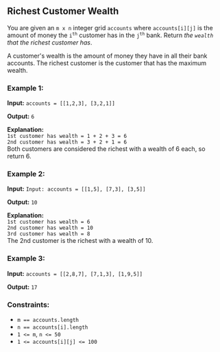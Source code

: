 <h2>Richest Customer Wealth</h2>

<p>You are given an <code>m x n</code> integer grid <code>accounts</code> where <code>accounts[i][j]</code> is the 
amount of money the <code>i<sup>th</sup></code> customer has in the <code>j<sup>th</sup></code> bank. Return <i>the 
<code>wealth</code> that the richest customer has</i>.</p>

<p>A customer's wealth is the amount of money they have in all their bank accounts. The richest customer is the customer 
that has the maximum wealth.</p>


<h3>Example 1:</h3>
<p><b>Input:</b> <code>accounts = [[1,2,3], [3,2,1]]</code></p>
<p><b>Output:</b> <code>6</code></p>
<p><b>Explanation:</b><br>
<code>1st customer has wealth = 1 + 2 + 3 = 6</code><br>
<code>2nd customer has wealth = 3 + 2 + 1 = 6</code><br>
Both customers are considered the richest with a wealth of 6 each, so return 6.</p>

<h3>Example 2:</h3>
<p><b>Input:</b> <code>Input: accounts = [[1,5], [7,3], [3,5]]</code></p>
<p><b>Output:</b> <code>10</code></p>
<p><b>Explanation:</b><br>
<code>1st customer has wealth = 6</code><br>
<code>2nd customer has wealth = 10</code><br>
<code>3rd customer has wealth = 8</code><br>
The 2nd customer is the richest with a wealth of 10.</p>

<h3>Example 3:</h3>
<p><b>Input:</b> <code>accounts = [[2,8,7], [7,1,3], [1,9,5]]</code></p>
<p><b>Output:</b> <code>17</code></p>


<h3>Constraints:</h3>
<ul>
    <li><code>m == accounts.length</code></li>
    <li><code>n == accounts[i].length</code></li>
    <li><code>1 <= m</code>, <code>n <= 50</code></li>
    <li><code>1 <= accounts[i][j] <= 100</code></li>
</ul>